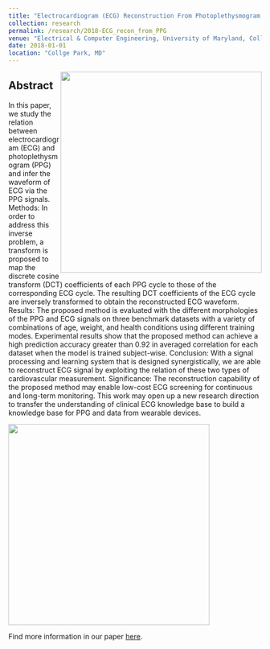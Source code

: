 ```yaml
---
title: "Electrocardiogram (ECG) Reconstruction From Photoplethysmogram (PPG)"
collection: research
permalink: /research/2018-ECG_recon_from_PPG
venue: "Electrical & Computer Engineering, University of Maryland, Collge Park"
date: 2018-01-01
location: "Collge Park, MD"
---
```


<img style="float: right;" src="http://zhuqiangumd.github.io/images/CircularSys.png" width="400">

Abstract
---------
In this paper, we study the relation between electrocardiogram (ECG) and photoplethysmogram (PPG) and infer the waveform of ECG via the PPG signals.  Methods: In order to address this inverse problem, a transform is proposed to map the discrete cosine transform (DCT) coefficients of each PPG cycle to those of the corresponding ECG cycle. The resulting DCT coefficients of the ECG cycle are inversely transformed to obtain the reconstructed ECG waveform. Results: The proposed method is evaluated with the different morphologies of the PPG and ECG signals on three benchmark datasets with a variety of combinations of age, weight, and health conditions using different training modes. Experimental results show that the proposed method can achieve a high prediction accuracy greater than 0.92 in averaged correlation for each dataset when the model is trained subject-wise. Conclusion: With a signal processing and learning system that is designed synergistically, we are able to reconstruct ECG signal by exploiting the relation of these two types of cardiovascular measurement. Significance: The reconstruction capability of the proposed method may enable low-cost ECG screening for continuous and long-term monitoring. This work may open up a new research direction to transfer the understanding of clinical ECG knowledge base to build a knowledge base for PPG and data from wearable devices.

<img src="http://zhuqiangumd.github.io/images/ppg2ecg_sysdiag.png" width="400">

Find more information in our paper [here](https://arxiv.org/abs/1904.10481).
